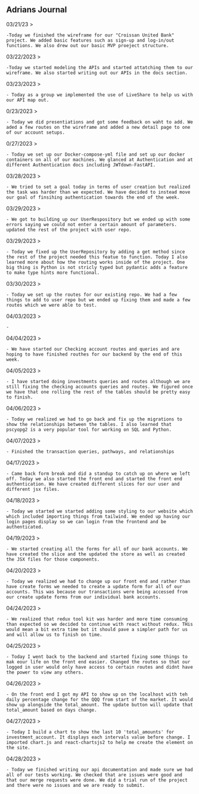 ## Adrians Journal

03/21/23 >

    -Today we finished the wireframe for our "Croissan United Bank" project. We added basic features such as sign-up and log-in/out functions. We also drew out our basic MVP proeject structure.

03/22/2023 >

    -Today we started modeling the APIs and started attatching them to our wireframe. We also started writing out our APIs in the docs section.

03/23/2023 >

    - Today as a group we implemented the use of LiveShare to help us with our API map out.

0/23/2023 >

    - Today we did presentiations and got some feedback on waht to add. We aded a few routes on the wireframe and added a new detail page to one of our account setups.

0/27/2023 >

    - Today we set up our Docker-compose-yml file and set up our docker containers on all of our machines. We glanced at Authentication and at different Authentication docs including JWTdown-FastAPI.

03/28/2023 >

    - We tried to set a goal today in terms of user creation but realized the task was harder than we expected. We have decided to instead move our goal of finsihing authentication towards the end of the week.

03/29/2023 >

    - We got to building up our UserRespository but we ended up with some errors saying we could not enter a certain amount of parameters. updated the rest of the project with user repo.

03/29/2023 >

    - Today we fixed up the UserRepository by adding a get method since the rest of the project needed this featue to function. Today I also learned more about how the routing works inside of the project. One big thing is Python is not stricly typed but pydantic adds a feature to make type hints more functional.

03/30/2023 >

    - Today we set up the routes for our existing repo. We had a few things to add to user repo but we ended up fixing them and made a few routes which we were able to test.

04/03/2023 >

    -

04/04/2023 >

    - We have started our Checking account routes and queries and are hoping to have finished routhes for our backend by the end of this week.

04/05/2023 >

    - I have started doing investments queries and routes although we are still fixing the checking accounts queries and routes. We figured once we have that one rolling the rest of the tables should be pretty easy to finish.

04/06/2023 >

    - Today we realized we had to go back and fix up the migrations to show the relationships between the tables. I also learned that pscyopg2 is a very popular tool for working on SQL and Python.

04/07/2023 >

    - Finished the transaction queries, pathways, and relationships

04/17/2023 >

    - Came back form break and did a standup to catch up on where we left off. Today we also started the front end and started the front end authentication. We have created different slices for our user and different jsx files.

04/18/2023 >

    - Today we started we started adding some styling to our website which which included importing things from tailwind. We ended up having our login pages display so we can login from the frontend and be authenticated.

04/19/2023 >

    - We started creating all the forms for all of our bank accounts. We have created the slice and the updated the store as well as created the JSX files for those components.

04/20/2023 >

    - Today we realized we had to change up our front end and rather than have create forms we needed to create a update form for all of our accounts. This was because our transactions were being accessed from our create update forms from our individual bank accounts.

04/24/2023 >

    - We realized that redux tool kit was harder and more time consuming than expected so we decided to continue with react without redux. THis would mean a bit extra time but it should pave a simpler path for us and will allow us to finish on time.

04/25/2023 >

    - Today I went back to the backend and started fixing some things to mak eour life on the front end easier. Changed the routes so that our logged in user would only have access to certain routes and didnt have the power to view any others.

04/26/2023 >

    - On the front end I got my API to show up on the localhost with teh daily percentage change for the QQQ from start of the market. It would show up alongside the total_amount. The update button will update that total_amount based on days change.

04/27/2023 >

    - Today I build a chart to show the last 10 'total_amounts' for investment_account. It displays each intervals value before change. I imported chart.js and react-chartsjs2 to help me create the element on the site.

04/28/2023 >

    - Today we finished writing our api documentation and made sure we had all of our tests working. We checked that are issues were good and that our merge requests were done. We did a trial run of the project and there were no issues and we are ready to submit.
